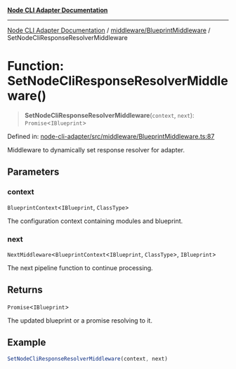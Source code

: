 [**Node CLI Adapter Documentation**](../../../README.md)

***

[Node CLI Adapter Documentation](../../../README.md) / [middleware/BlueprintMiddleware](../README.md) / SetNodeCliResponseResolverMiddleware

# Function: SetNodeCliResponseResolverMiddleware()

> **SetNodeCliResponseResolverMiddleware**(`context`, `next`): `Promise`\<`IBlueprint`\>

Defined in: [node-cli-adapter/src/middleware/BlueprintMiddleware.ts:87](https://github.com/stonemjs/node-cli-adapter/blob/942602ba5f120245f6f1f4ea802cbd5e86b9d774/src/middleware/BlueprintMiddleware.ts#L87)

Middleware to dynamically set response resolver for adapter.

## Parameters

### context

`BlueprintContext`\<`IBlueprint`, `ClassType`\>

The configuration context containing modules and blueprint.

### next

`NextMiddleware`\<`BlueprintContext`\<`IBlueprint`, `ClassType`\>, `IBlueprint`\>

The next pipeline function to continue processing.

## Returns

`Promise`\<`IBlueprint`\>

The updated blueprint or a promise resolving to it.

## Example

```typescript
SetNodeCliResponseResolverMiddleware(context, next)
```
